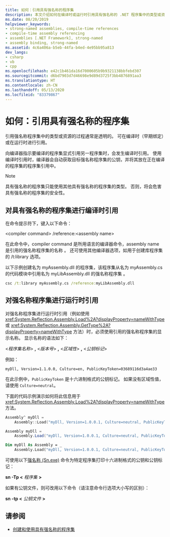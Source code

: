 ```yaml
---
title: 如何：引用具有强名称的程序集
description: 本文介绍如何在编译时或运行时引用具有强名称的 .NET 程序集中的类型或资源。
ms.date: 08/20/2019
helpviewer_keywords:
- strong-named assemblies, compile-time references
- compile-time assembly referencing
- assemblies [.NET Framework], strong-named
- assembly binding, strong-named
ms.assetid: 4c6a406a-b5eb-44fa-b4ed-4e95bb95a813
dev_langs:
- csharp
- vb
- cpp
ms.openlocfilehash: e42c1b461da16d7000605b9b9321138bbfebd307
ms.sourcegitcommit: d6bd7903d7d46698e9d89d3725f3bb4876891aa3
ms.translationtype: HT
ms.contentlocale: zh-CN
ms.lasthandoff: 05/13/2020
ms.locfileid: "83379867"
---
```

# <a name="how-to-reference-a-strong-named-assembly"></a>如何：引用具有强名称的程序集
引用强名称程序集中的类型或资源的过程通常是透明的。 可在编译时（早期绑定）或在运行时进行引用。  
  
向编译器指示要编译的程序集显式引用另一程序集时，会发生编译时引用。 使用编译时引用时，编译器会自动获取目标强名称程序集的公钥，并将其放在正在编译的程序集的程序集引用中。
  
> [!NOTE]
> 具有强名称的程序集只能使用其他具有强名称的程序集的类型。 否则，将会危害具有强名称的程序集的安全性。  
  
## <a name="make-a-compile-time-reference-to-a-strong-named-assembly"></a>对具有强名称的程序集进行编译时引用  

在命令提示符下，键入以下命令：  

\<compiler command> /reference:\<assembly name>  

在此命令中，compiler command 是所用语言的编译器命令，assembly name 是引用的强名称程序集的名称 。 还可使用其他编译器选项，如用于创建库程序集的 /t:library 选项。  

以下示例创建名为 myAssembly.dll 的程序集，该程序集从名为 myAssembly.cs 的代码模块中引用名为 myLibAssembly.dll 的强名称程序集  。  

```cmd
csc /t:library myAssembly.cs /reference:myLibAssembly.dll  
```  

## <a name="make-a-run-time-reference-to-a-strong-named-assembly"></a>对强名称程序集进行运行时引用  
  
对强名称程序集进行运行时引用（例如使用 <xref:System.Reflection.Assembly.Load%2A?displayProperty=nameWithType> 或 <xref:System.Reflection.Assembly.GetType%2A?displayProperty=nameWithType> 方法）时，必须使用引用的强名称程序集的显示名称。 显示名称的语法如下：  

\<*程序集名称*> **,** \<*版本号*> **,** \<*区域性*> **,** \<*公钥标记*>  

例如：  

```console
myDll, Version=1.1.0.0, Culture=en, PublicKeyToken=03689116d3a4ae33
```  

在此示例中，`PublicKeyToken` 是十六进制格式的公钥标记。 如果没有区域性值，请使用 `Culture=neutral`。  

下面的代码示例演示如何将此信息用于 <xref:System.Reflection.Assembly.Load%2A?displayProperty=nameWithType> 方法。  

```cpp
Assembly^ myDll =
    Assembly::Load("myDll, Version=1.0.0.1, Culture=neutral, PublicKeyToken=9b35aa32c18d4fb1");
```

```csharp
Assembly myDll =
    Assembly.Load("myDll, Version=1.0.0.1, Culture=neutral, PublicKeyToken=9b35aa32c18d4fb1");
```

```vb
Dim myDll As Assembly = _
    Assembly.Load("myDll, Version=1.0.0.1, Culture=neutral, PublicKeyToken=9b35aa32c18d4fb1")
```

可使用以下[强名称 (Sn.exe)](../../framework/tools/sn-exe-strong-name-tool.md) 命令为特定程序集打印十六进制格式的公钥和公钥标记：  

**sn -Tp \<** *程序集* **>**  

如果有公钥文件，则可改用以下命令（请注意命令行选项大小写的区别）：  

**sn -tp \<** *公钥文件* **>**  

## <a name="see-also"></a>请参阅

- [创建和使用具有强名称的程序集](create-use-strong-named.md)
